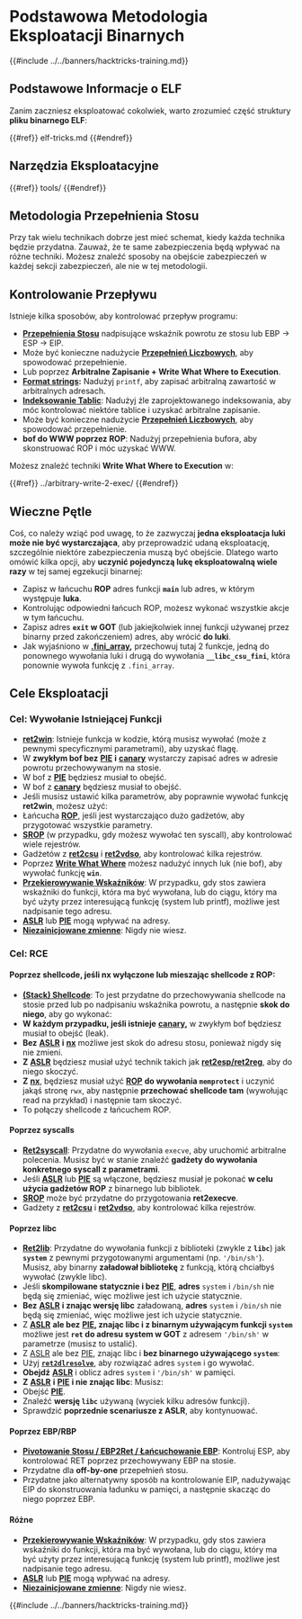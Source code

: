 # Podstawowa Metodologia Eksploatacji Binarnych

{{#include ../../banners/hacktricks-training.md}}

## Podstawowe Informacje o ELF

Zanim zaczniesz eksploatować cokolwiek, warto zrozumieć część struktury **pliku binarnego ELF**:

{{#ref}}
elf-tricks.md
{{#endref}}

## Narzędzia Eksploatacyjne

{{#ref}}
tools/
{{#endref}}

## Metodologia Przepełnienia Stosu

Przy tak wielu technikach dobrze jest mieć schemat, kiedy każda technika będzie przydatna. Zauważ, że te same zabezpieczenia będą wpływać na różne techniki. Możesz znaleźć sposoby na obejście zabezpieczeń w każdej sekcji zabezpieczeń, ale nie w tej metodologii.

## Kontrolowanie Przepływu

Istnieje kilka sposobów, aby kontrolować przepływ programu:

- [**Przepełnienia Stosu**](../stack-overflow/index.html) nadpisujące wskaźnik powrotu ze stosu lub EBP -> ESP -> EIP.
- Może być konieczne nadużycie [**Przepełnień Liczbowych**](../integer-overflow.md), aby spowodować przepełnienie.
- Lub poprzez **Arbitralne Zapisanie + Write What Where to Execution**.
- [**Format strings**](../format-strings/index.html)**:** Nadużyj `printf`, aby zapisać arbitralną zawartość w arbitralnych adresach.
- [**Indeksowanie Tablic**](../array-indexing.md): Nadużyj źle zaprojektowanego indeksowania, aby móc kontrolować niektóre tablice i uzyskać arbitralne zapisanie.
- Może być konieczne nadużycie [**Przepełnień Liczbowych**](../integer-overflow.md), aby spowodować przepełnienie.
- **bof do WWW poprzez ROP**: Nadużyj przepełnienia bufora, aby skonstruować ROP i móc uzyskać WWW.

Możesz znaleźć techniki **Write What Where to Execution** w:

{{#ref}}
../arbitrary-write-2-exec/
{{#endref}}

## Wieczne Pętle

Coś, co należy wziąć pod uwagę, to że zazwyczaj **jedna eksploatacja luki może nie być wystarczająca**, aby przeprowadzić udaną eksploatację, szczególnie niektóre zabezpieczenia muszą być obejście. Dlatego warto omówić kilka opcji, aby **uczynić pojedynczą lukę eksploatowalną wiele razy** w tej samej egzekucji binarnej:

- Zapisz w łańcuchu **ROP** adres funkcji **`main`** lub adres, w którym występuje **luka**.
- Kontrolując odpowiedni łańcuch ROP, możesz wykonać wszystkie akcje w tym łańcuchu.
- Zapisz adres **`exit` w GOT** (lub jakiejkolwiek innej funkcji używanej przez binarny przed zakończeniem) adres, aby wrócić **do luki**.
- Jak wyjaśniono w [**.fini_array**](../arbitrary-write-2-exec/www2exec-.dtors-and-.fini_array.md#eternal-loop)**,** przechowuj tutaj 2 funkcje, jedną do ponownego wywołania luki i drugą do wywołania **`__libc_csu_fini`**, która ponownie wywoła funkcję z `.fini_array`.

## Cele Eksploatacji

### Cel: Wywołanie Istniejącej Funkcji

- [**ret2win**](#ret2win): Istnieje funkcja w kodzie, którą musisz wywołać (może z pewnymi specyficznymi parametrami), aby uzyskać flagę.
- W **zwykłym bof bez** [**PIE**](../common-binary-protections-and-bypasses/pie/index.html) **i** [**canary**](../common-binary-protections-and-bypasses/stack-canaries/index.html) wystarczy zapisać adres w adresie powrotu przechowywanym na stosie.
- W bof z [**PIE**](../common-binary-protections-and-bypasses/pie/index.html) będziesz musiał to obejść.
- W bof z [**canary**](../common-binary-protections-and-bypasses/stack-canaries/index.html) będziesz musiał to obejść.
- Jeśli musisz ustawić kilka parametrów, aby poprawnie wywołać funkcję **ret2win**, możesz użyć:
- Łańcucha [**ROP**](#rop-and-ret2...-techniques), jeśli jest wystarczająco dużo gadżetów, aby przygotować wszystkie parametry.
- [**SROP**](../rop-return-oriented-programing/srop-sigreturn-oriented-programming/index.html) (w przypadku, gdy możesz wywołać ten syscall), aby kontrolować wiele rejestrów.
- Gadżetów z [**ret2csu**](../rop-return-oriented-programing/ret2csu.md) i [**ret2vdso**](../rop-return-oriented-programing/ret2vdso.md), aby kontrolować kilka rejestrów.
- Poprzez [**Write What Where**](../arbitrary-write-2-exec/index.html) możesz nadużyć innych luk (nie bof), aby wywołać funkcję **`win`**.
- [**Przekierowywanie Wskaźników**](../stack-overflow/pointer-redirecting.md): W przypadku, gdy stos zawiera wskaźniki do funkcji, która ma być wywołana, lub do ciągu, który ma być użyty przez interesującą funkcję (system lub printf), możliwe jest nadpisanie tego adresu.
- [**ASLR**](../common-binary-protections-and-bypasses/aslr/index.html) lub [**PIE**](../common-binary-protections-and-bypasses/pie/index.html) mogą wpływać na adresy.
- [**Niezainicjowane zmienne**](../stack-overflow/uninitialized-variables.md): Nigdy nie wiesz.

### Cel: RCE

#### Poprzez shellcode, jeśli nx wyłączone lub mieszając shellcode z ROP:

- [**(Stack) Shellcode**](#stack-shellcode): To jest przydatne do przechowywania shellcode na stosie przed lub po nadpisaniu wskaźnika powrotu, a następnie **skok do niego**, aby go wykonać:
- **W każdym przypadku, jeśli istnieje** [**canary**](../common-binary-protections-and-bypasses/stack-canaries/index.html)**,** w zwykłym bof będziesz musiał to obejść (leak).
- **Bez** [**ASLR**](../common-binary-protections-and-bypasses/aslr/index.html) **i** [**nx**](../common-binary-protections-and-bypasses/no-exec-nx.md) możliwe jest skok do adresu stosu, ponieważ nigdy się nie zmieni.
- **Z** [**ASLR**](../common-binary-protections-and-bypasses/aslr/index.html) będziesz musiał użyć technik takich jak [**ret2esp/ret2reg**](../rop-return-oriented-programing/ret2esp-ret2reg.md), aby do niego skoczyć.
- **Z** [**nx**](../common-binary-protections-and-bypasses/no-exec-nx.md), będziesz musiał użyć [**ROP**](../rop-return-oriented-programing/index.html) **do wywołania `memprotect`** i uczynić jakąś stronę `rwx`, aby następnie **przechować shellcode tam** (wywołując read na przykład) i następnie tam skoczyć.
- To połączy shellcode z łańcuchem ROP.

#### Poprzez syscalls

- [**Ret2syscall**](../rop-return-oriented-programing/rop-syscall-execv/index.html): Przydatne do wywołania `execve`, aby uruchomić arbitralne polecenia. Musisz być w stanie znaleźć **gadżety do wywołania konkretnego syscall z parametrami**.
- Jeśli [**ASLR**](../common-binary-protections-and-bypasses/aslr/index.html) lub [**PIE**](../common-binary-protections-and-bypasses/pie/index.html) są włączone, będziesz musiał je pokonać **w celu użycia gadżetów ROP** z binarnego lub bibliotek.
- [**SROP**](../rop-return-oriented-programing/srop-sigreturn-oriented-programming/index.html) może być przydatne do przygotowania **ret2execve**.
- Gadżety z [**ret2csu**](../rop-return-oriented-programing/ret2csu.md) i [**ret2vdso**](../rop-return-oriented-programing/ret2vdso.md), aby kontrolować kilka rejestrów.

#### Poprzez libc

- [**Ret2lib**](../rop-return-oriented-programing/ret2lib/index.html): Przydatne do wywołania funkcji z biblioteki (zwykle z **`libc`**) jak **`system`** z pewnymi przygotowanymi argumentami (np. `'/bin/sh'`). Musisz, aby binarny **załadował bibliotekę** z funkcją, którą chciałbyś wywołać (zwykle libc).
- Jeśli **skompilowane statycznie i bez** [**PIE**](../common-binary-protections-and-bypasses/pie/index.html), **adres** `system` i `/bin/sh` nie będą się zmieniać, więc możliwe jest ich użycie statycznie.
- **Bez** [**ASLR**](../common-binary-protections-and-bypasses/aslr/index.html) **i znając wersję libc** załadowaną, **adres** `system` i `/bin/sh` nie będą się zmieniać, więc możliwe jest ich użycie statycznie.
- Z [**ASLR**](../common-binary-protections-and-bypasses/aslr/index.html) **ale bez** [**PIE**](../common-binary-protections-and-bypasses/pie/index.html)**, znając libc i z binarnym używającym funkcji `system`** możliwe jest **`ret` do adresu system w GOT** z adresem `'/bin/sh'` w parametrze (musisz to ustalić).
- Z [ASLR](../common-binary-protections-and-bypasses/aslr/index.html) ale bez [PIE](../common-binary-protections-and-bypasses/pie/index.html), znając libc i **bez binarnego używającego `system`**:
- Użyj [**`ret2dlresolve`**](../rop-return-oriented-programing/ret2dlresolve.md), aby rozwiązać adres `system` i go wywołać.
- **Obejdź** [**ASLR**](../common-binary-protections-and-bypasses/aslr/index.html) i oblicz adres `system` i `'/bin/sh'` w pamięci.
- **Z** [**ASLR**](../common-binary-protections-and-bypasses/aslr/index.html) **i** [**PIE**](../common-binary-protections-and-bypasses/pie/index.html) **i nie znając libc**: Musisz:
- Obejść [**PIE**](../common-binary-protections-and-bypasses/pie/index.html).
- Znaleźć **wersję `libc`** używaną (wyciek kilku adresów funkcji).
- Sprawdzić **poprzednie scenariusze z ASLR**, aby kontynuować.

#### Poprzez EBP/RBP

- [**Pivotowanie Stosu / EBP2Ret / Łańcuchowanie EBP**](../stack-overflow/stack-pivoting-ebp2ret-ebp-chaining.md): Kontroluj ESP, aby kontrolować RET poprzez przechowywany EBP na stosie.
- Przydatne dla **off-by-one** przepełnień stosu.
- Przydatne jako alternatywny sposób na kontrolowanie EIP, nadużywając EIP do skonstruowania ładunku w pamięci, a następnie skacząc do niego poprzez EBP.

#### Różne

- [**Przekierowywanie Wskaźników**](../stack-overflow/pointer-redirecting.md): W przypadku, gdy stos zawiera wskaźniki do funkcji, która ma być wywołana, lub do ciągu, który ma być użyty przez interesującą funkcję (system lub printf), możliwe jest nadpisanie tego adresu.
- [**ASLR**](../common-binary-protections-and-bypasses/aslr/index.html) lub [**PIE**](../common-binary-protections-and-bypasses/pie/index.html) mogą wpływać na adresy.
- [**Niezainicjowane zmienne**](../stack-overflow/uninitialized-variables.md): Nigdy nie wiesz.

{{#include ../../banners/hacktricks-training.md}}
